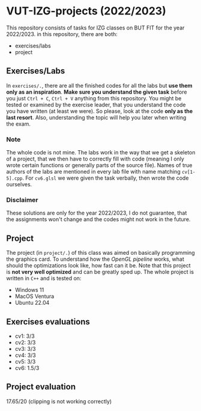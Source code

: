 # VUT-IZG-projects (2022/2023)

This repository consists of tasks for IZG classes on BUT FIT for the year 2022/2023.
in this repository, there are both:

- exercises/labs
- project

## Exercises/Labs

In `exercises/.`, there are all the finished codes for all the labs but **use them only as an inspiration**.
**Make sure you understand the given task** before you just `Ctrl + C`, `Ctrl + V` anything from this repository.
You might be tested or examined by the exercise leader, that you understand the code you have written (at least we were).
So please, look at the code **only as the last resort**.
Also, understanding the topic will help you later when writing the exam.

### Note

The whole code is not mine. The labs work in the way that we get a skeleton of a project, that we then have to correctly fill with code (meaning I only wrote certain functions or generally parts of the source file).
Names of true authors of the labs are mentioned in every lab file with name matching `cv[1-5].cpp`. For `cv6.glsl` we were given the task verbally, then wrote the code ourselves.

### Disclaimer

These solutions are only for the year 2022/2023, I do not guarantee, that the assignments won't change and the codes might not work in the future.

## Project

The project (in `project/.`) of this class was aimed on basically programming the graphics card.
To understand how the *OpenGL pipeline* works, what should the optimizations look like, how fast can it be.
Note that this project is **not very well optimized** and can be greatly sped up.
The whole project is written in `C++` and is tested on:

- Windows 11
- MacOS Ventura
- Ubuntu 22.04

## Exercises evaluations

- cv1: 3/3
- cv2: 3/3
- cv3: 3/3
- cv4: 3/3
- cv5: 3/3
- cv6: 1.5/3

## Project evaluation

17.65/20 (clipping is not working correctly)
